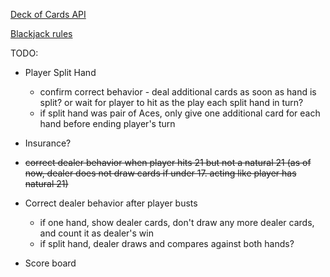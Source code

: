 
[Deck of Cards API](https://www.deckofcardsapi.com/)

[Blackjack rules](https://bicyclecards.com/how-to-play/blackjack/)

TODO:

- Player Split Hand
    - confirm correct behavior - deal additional cards as soon as hand is split? or wait for player to hit as the play each split hand in turn?
    - if split hand was pair of Aces, only give one additional card for each hand before ending player's turn

- Insurance?

- ~~correct dealer behavior when player hits 21 but not a natural 21 (as of now, dealer does not draw cards if under 17. acting like player has natural 21)~~

- Correct dealer behavior after player busts
    - if one hand, show dealer cards, don't draw any more dealer cards, and count it as dealer's win
    - if split hand, dealer draws and compares against both hands?

- Score board
